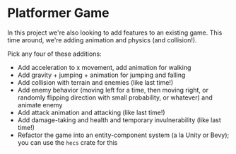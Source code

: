 # Platformer Game

In this project we're also looking to add features to an existing game.  This time around, we're adding animation and physics (and collision!).

Pick any four of these additions:

* Add acceleration to x movement, add animation for walking
* Add gravity + jumping + animation for jumping and falling
* Add collision with terrain and enemies (like last time!)
* Add enemy behavior (moving left for a time, then moving right, or randomly flipping direction with small probability, or whatever) and animate enemy
* Add attack animation and attacking (like last time!)
* Add damage-taking and health and temporary invulnerability (like last time!)
* Refactor the game into an entity-component system (a la Unity or Bevy); you can use the `hecs` crate for this
